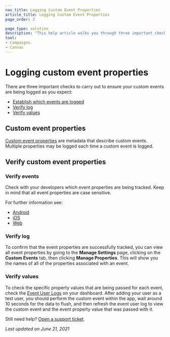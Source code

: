 ```yaml
---
nav_title: Logging Custom Event Properties
article_title: Logging Custom Event Properties
page_order: 3

page_type: solution
description: "This help article walks you through three important checks to ensure your custom events are being logged as you expect."
tool: 
- Campaigns
- Canvas
---
```


# Logging custom event properties

There are three important checks to carry out to ensure your custom events are being logged as you expect:

* [Establish which events are logged](#which-events)
* [Verify log](#verify-log)
* [Verify values](#verify-values)

## Custom event properties

[Custom event properties][22] are metadata that describe custom events. Multiple properties may be logged each time a custom event is logged.

## Verify custom event properties

### Verify events

Check with your developers which event properties are being tracked. Keep in mind that all event properties are case sensitive.

For further information see:

* [Android][51]
* [iOS][23]
* [Web][52]


### Verify log

To confirm that the event properties are successfully tracked, you can view all event properties by going to the **Manage Settings** page, clicking on the **Custom Events** tab, then clicking **Manage Properties**. This will show you the names of all of the properties associated with an event.

### Verify values

To check the specific property values that are being passed for each event, check the [Event User Logs][24] on your dashboard. After adding your user as a test user, you should perform the custom event within the app, wait around 10 seconds for the data to flush, and then refresh the event user log to view the custom event and the event property value that was passed with it.

Still need help? [Open a support ticket]({{site.baseurl}}/support_contact/).

_Last updated on June 21, 2021_

[22]: {{site.baseurl}}/user_guide/data_and_analytics/custom_data/custom_events/#custom-event-properties
[23]: {{site.baseurl}}/developer_guide/platform_integration_guides/ios/analytics/tracking_custom_events/
[24]: {{site.baseurl}}/user_guide/administrative/app_settings/developer_console/event_user_log_tab/#event-user-log-tab
[51]: {{site.baseurl}}/developer_guide/platform_integration_guides/android/analytics/tracking_custom_events/ 
[52]: {{site.baseurl}}/developer_guide/platform_integration_guides/web/analytics/tracking_custom_events/
